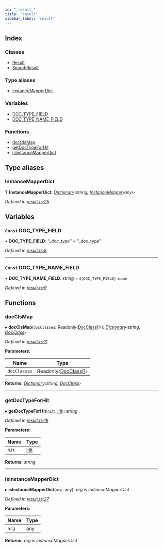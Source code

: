 ```yaml
---
id: "_result_"
title: "result"
sidebar_label: "result"
---
```


## Index

### Classes

* [Result](../classes/_result_.result.md)
* [SearchResult](../classes/_result_.searchresult.md)

### Type aliases

* [InstanceMapperDict](_result_.md#instancemapperdict)

### Variables

* [DOC_TYPE_FIELD](_result_.md#const-doc_type_field)
* [DOC_TYPE_NAME_FIELD](_result_.md#const-doc_type_name_field)

### Functions

* [docClsMap](_result_.md#docclsmap)
* [getDocTypeForHit](_result_.md#getdoctypeforhit)
* [isInstanceMapperDict](_result_.md#isinstancemapperdict)

## Type aliases

###  InstanceMapperDict

Ƭ **InstanceMapperDict**: *[Dictionary](_types_.md#dictionary)‹string, [InstanceMapper](_search_.md#instancemapper)‹any››*

*Defined in [result.ts:25](https://github.com/kindritskyiMax/elasticmagic-js/blob/34d4703/src/result.ts#L25)*

## Variables

### `Const` DOC_TYPE_FIELD

• **DOC_TYPE_FIELD**: *"_doc_type"* = "_doc_type"

*Defined in [result.ts:8](https://github.com/kindritskyiMax/elasticmagic-js/blob/34d4703/src/result.ts#L8)*

___

### `Const` DOC_TYPE_NAME_FIELD

• **DOC_TYPE_NAME_FIELD**: *string* =  `${DOC_TYPE_FIELD}.name`

*Defined in [result.ts:9](https://github.com/kindritskyiMax/elasticmagic-js/blob/34d4703/src/result.ts#L9)*

## Functions

###  docClsMap

▸ **docClsMap**(`docClasses`: Readonly‹[DocClass](_document_.md#docclass)[]›): *[Dictionary](_types_.md#dictionary)‹string, [DocClass](_document_.md#docclass)›*

*Defined in [result.ts:11](https://github.com/kindritskyiMax/elasticmagic-js/blob/34d4703/src/result.ts#L11)*

**Parameters:**

Name | Type |
------ | ------ |
`docClasses` | Readonly‹[DocClass](_document_.md#docclass)[]› |

**Returns:** *[Dictionary](_types_.md#dictionary)‹string, [DocClass](_document_.md#docclass)›*

___

###  getDocTypeForHit

▸ **getDocTypeForHit**(`hit`: [Hit](_types_.md#hit)): *string*

*Defined in [result.ts:19](https://github.com/kindritskyiMax/elasticmagic-js/blob/34d4703/src/result.ts#L19)*

**Parameters:**

Name | Type |
------ | ------ |
`hit` | [Hit](_types_.md#hit) |

**Returns:** *string*

___

###  isInstanceMapperDict

▸ **isInstanceMapperDict**(`arg`: any): *arg is InstanceMapperDict*

*Defined in [result.ts:27](https://github.com/kindritskyiMax/elasticmagic-js/blob/34d4703/src/result.ts#L27)*

**Parameters:**

Name | Type |
------ | ------ |
`arg` | any |

**Returns:** *arg is InstanceMapperDict*
